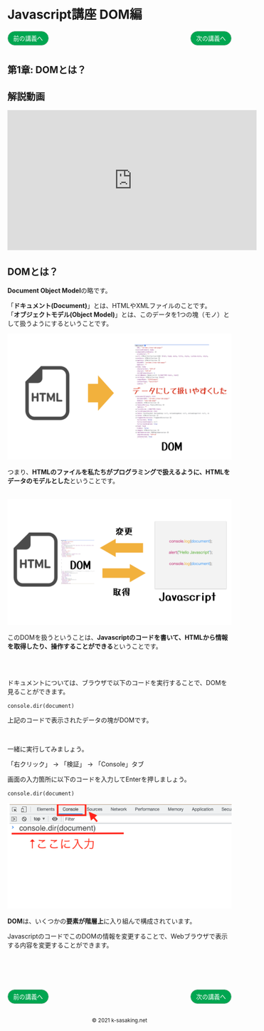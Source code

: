 <style>
.mb {
  margin-bottom: 90px;
}
.mt {
  margin-top: 90px;
}
.box {
  position: relative;
}
.box .box_left {
  position: absolute;
  left: 0;
}
.box .box_right {
  position: absolute;
  right: 0;
}
.btn {
  padding: 6px 12px;
  border-radius: 7em;
  border: solid 1px #ccc;
}
.bg-info {
  background-color: #00a651;
  color: #ffffff;
}
footer {
    text-align: center;
    margin-top: 120px;
    padding: 30px;
}
</style>

# Javascript講座 DOM編

<div class="box mb">
  <a class="box_left" href="basic7.html">
    <button class="btn bg-info">前の講義へ</button>
  </a>
  <a class="box_right" href="dom2.html">
    <button class="btn bg-info">次の講義へ</button>
  </a>
</div>

## 第1章: DOMとは？

## 解説動画
<iframe width="560" height="315" src="https://www.youtube.com/embed/aMaYWgOgXGE" title="YouTube video player" frameborder="0" allow="accelerometer; autoplay; clipboard-write; encrypted-media; gyroscope; picture-in-picture" allowfullscreen></iframe>

## DOMとは？
**Document Object Model**の略です。

「**ドキュメント(Document)**」とは、HTMLやXMLファイルのことです。<br/>
「**オブジェクトモデル(Object Model)**」とは、このデータを1つの塊（モノ）として扱うようにするということです。<br/>

<img src="img/DOM.001.jpeg">

つまり、**HTMLのファイルを私たちがプログラミングで扱えるように、HTMLをデータのモデルとした**ということです。

<br/>

<img src="img/DOM.002.jpeg">

このDOMを扱うということは、**Javascriptのコードを書いて、HTMLから情報を取得したり、操作することができる**ということです。

<br/>
<br/>


ドキュメントについては、ブラウザで以下のコードを実行することで、DOMを見ることができます。

```
console.dir(document)
```

上記のコードで表示されたデータの塊がDOMです。

<br/>

一緒に実行してみましょう。

「右クリック」 -> 「検証」 -> 「Console」タブ 

画面の入力箇所に以下のコードを入力してEnterを押しましょう。

```
console.dir(document)
```

<img src="img/console.png">



**DOM**は、いくつかの**要素が階層上**に入り組んで構成されています。

JavascriptのコードでこのDOMの情報を変更することで、Webブラウザで表示する内容を変更することができます。




<div class="box mt mb">
  <a class="box_left" href="basic7.html">
    <button class="btn bg-info">前の講義へ</button>
  </a>
  <a class="box_right" href="dom2.html">
    <button class="btn bg-info">次の講義へ</button>
  </a>
</div>

<footer>
    <small>© 2021 k-sasaking.net</small>
</footer>

